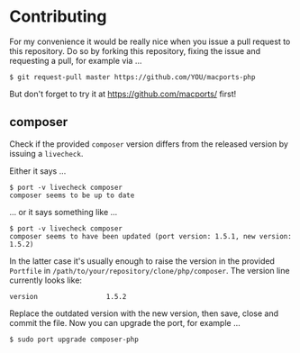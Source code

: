# Contributing

For my convenience it would be really nice when you issue a pull request
to this repository. Do so by forking this repository, fixing the issue and
requesting a pull, for example via …

```console
$ git request-pull master https://github.com/YOU/macports-php
```

But don't forget to try it at https://github.com/macports/ first!

## composer

Check if the provided `composer` version differs from the released version by
issuing a `livecheck`.

Either it says …

```console
$ port -v livecheck composer
composer seems to be up to date
```

… or it says something like …

```console
$ port -v livecheck composer
composer seems to have been updated (port version: 1.5.1, new version: 1.5.2)
```

In the latter case it's usually enough to raise the version in the provided
`Portfile` in `/path/to/your/repository/clone/php/composer`. The version line
currently looks like:

    version                 1.5.2

Replace the outdated version with the new version, then save, close and commit
the file. Now you can upgrade the port, for example …
 
```console
$ sudo port upgrade composer-php
```


